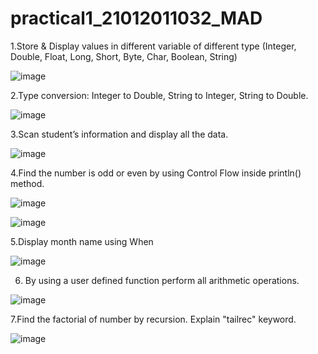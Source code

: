 # practical1_21012011032_MAD
1.Store & Display values in different variable of different type (Integer, Double, Float, Long, Short, Byte, Char, Boolean, String)

![image](https://github.com/JaviyaShreya/practical1_21012011032_MAD/assets/98646013/df18135f-8ad0-4cd0-88bc-2d3e4b881f8e)

2.Type conversion:
    Integer to Double, String to Integer, String to Double.

![image](https://github.com/JaviyaShreya/practical1_21012011032_MAD/assets/98646013/e0e3f08f-9615-4edc-bb9e-cdca340f7cd1)

3.Scan student’s information and display all the data.

![image](https://github.com/JaviyaShreya/practical1_21012011032_MAD/assets/98646013/9776aad3-1f19-4a9d-9c50-82e532a47658)

4.Find the number is odd or even by using Control Flow inside println() method.

![image](https://github.com/JaviyaShreya/practical1_21012011032_MAD/assets/98646013/cb16882a-b85a-4471-9e63-d36cc0ab2eb4)

![image](https://github.com/JaviyaShreya/practical1_21012011032_MAD/assets/98646013/6826cae0-b9f9-44ab-98cf-872b15551819)

5.Display month name using When

![image](https://github.com/JaviyaShreya/practical1_21012011032_MAD/assets/98646013/38a23d28-1949-4746-b69b-c894e21fd075)


6. By using a user defined function perform all arithmetic operations.

![image](https://github.com/JaviyaShreya/practical1_21012011032_MAD/assets/98646013/366a2d82-566f-43c3-9a81-ea7cab618835)

7.Find the factorial of number by recursion. Explain "tailrec" keyword.

![image](https://github.com/JaviyaShreya/practical1_21012011032_MAD/assets/98646013/13a590c7-bd70-437d-973f-0c365452de7a)



